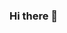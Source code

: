 ### Hi there 👋

<!--
**Fr0ztyy43/Fr0ztyy43** is a ✨ _special_ ✨ repository because its `README.md` (this file) appears on your GitHub profile# 📊 GitHub Stats:

[![Top Langs](https://github-readme-stats.vercel.app/api/top-langs/?username=Fr0ztyy43)](https://github.com/anuraghazra/github-readme-stats)
